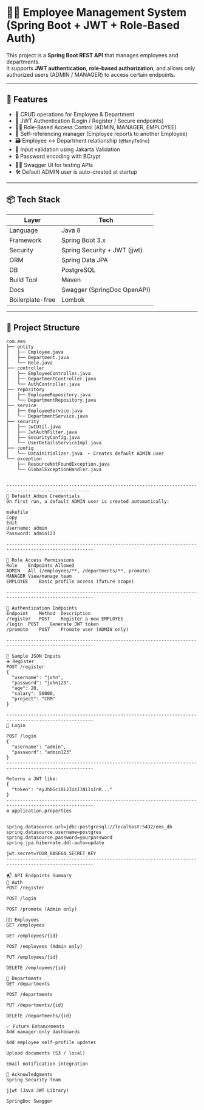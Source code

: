 # 👩‍💼 Employee Management System (Spring Boot + JWT + Role-Based Auth)

This project is a **Spring Boot REST API** that manages employees and departments.  
It supports **JWT authentication**, **role-based authorization**, and allows only authorized users (ADMIN / MANAGER) to access certain endpoints.

---

## 🚀 Features

- 🧾 CRUD operations for Employee & Department
- 🔐 JWT Authentication (Login / Register / Secure endpoints)
- 👮‍♂️ Role-Based Access Control (ADMIN, MANAGER, EMPLOYEE)
- 🔄 Self-referencing manager (Employee reports to another Employee)
- 🗃️ Employee ↔ Department relationship (`@ManyToOne`)
- 🧪 Input validation using Jakarta Validation
- 🔒 Password encoding with BCrypt
- 🧑‍💻 Swagger UI for testing APIs
- 🛠️ Default ADMIN user is auto-created at startup

---

## 📦 Tech Stack

| Layer             | Tech                          |
|------------------|-------------------------------|
| Language         | Java 8                      |
| Framework        | Spring Boot 3.x               |
| Security         | Spring Security + JWT (jjwt)  |
| ORM              | Spring Data JPA               |
| DB               | PostgreSQL                    |
| Build Tool       | Maven                         |
| Docs             | Swagger (SpringDoc OpenAPI)   |
| Boilerplate-free | Lombok                        |

---

## 📁 Project Structure

```text
com.ems
├── entity
│   ├── Employee.java
│   ├── Department.java
│   └── Role.java
├── controller
│   ├── EmployeeController.java
│   ├── DepartmentController.java
│   └── AuthController.java
├── repository
│   ├── EmployeeRepository.java
│   └── DepartmentRepository.java
├── service
│   ├── EmployeeService.java
│   └── DepartmentService.java
├── security
│   ├── JwtUtil.java
│   ├── JwtAuthFilter.java
│   ├── SecurityConfig.java
│   └── UserDetailsServiceImpl.java
├── config
│   └── DataInitializer.java  ← Creates default ADMIN user
└── exception
    ├── ResourceNotFoundException.java
    └── GlobalExceptionHandler.java


-----------------------------------------------------------------------------------------------------
🧪 Default Admin Credentials
On first run, a default ADMIN user is created automatically:

makefile
Copy
Edit
Username: admin  
Password: admin123

------------------------------------------------------------------------------------------------------

🔐 Role Access Permissions
Role	Endpoints Allowed
ADMIN	All (/employees/**, /departments/**, promote)
MANAGER	View/manage team
EMPLOYEE	Basic profile access (future scope)

------------------------------------------------------------------------------------------------------

🔑 Authentication Endpoints
Endpoint	Method	Description
/register	POST	Register a new EMPLOYEE
/login	POST	Generate JWT token
/promote	POST	Promote user (ADMIN only)

------------------------------------------------------------------------------------------------------

💬 Sample JSON Inputs
➕ Register
POST /register
{
  "username": "john",
  "password": "john123",
  "age": 28,
  "salary": 50000,
  "project": "CRM"
}

------------------------------------------------------------------------------------------------------
🔐 Login

POST /login
{
  "username": "admin",
  "password": "admin123"
}
------------------------------------------------------------------------------------------------------

Returns a JWT like:
{
  "token": "eyJhbGciOiJIUzI1NiIsInR..."
}
------------------------------------------------------------------------------------------------------
⚙️ application.properties


spring.datasource.url=jdbc:postgresql://localhost:5432/ems_db
spring.datasource.username=postgres
spring.datasource.password=yourpassword
spring.jpa.hibernate.ddl-auto=update

jwt.secret=YOUR_BASE64_SECRET_KEY
------------------------------------------------------------------------------------------------------

📬 API Endpoints Summary
🔐 Auth
POST /register

POST /login

POST /promote (Admin only)

👨‍💼 Employees
GET /employees

GET /employees/{id}

POST /employees (Admin only)

PUT /employees/{id}

DELETE /employees/{id}

🏢 Departments
GET /departments

POST /departments

PUT /departments/{id}

DELETE /departments/{id}

✅ Future Enhancements
Add manager-only dashboards

Add employee self-profile updates

Upload documents (S3 / local)

Email notification integration

🙏 Acknowledgments
Spring Security Team

jjwt (Java JWT Library)

SpringDoc Swagger
